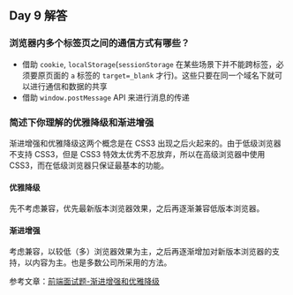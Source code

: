 ## Day 9 解答

### 浏览器内多个标签页之间的通信方式有哪些？

- 借助 `cookie`, `localStorage`(`sessionStorage` 在某些场景下并不能跨标签，必须要原页面的 `a` 标签的 `target=_blank` 才行)。这些只要在同一个域名下就可以进行通信和数据的共享
- 借助 `window.postMessage` API 来进行消息的传递

### 简述下你理解的优雅降级和渐进增强

渐进增强和优雅降级这两个概念是在 CSS3 出现之后火起来的。由于低级浏览器不支持 CSS3，但是 CSS3 特效太优秀不忍放弃，所以在高级浏览器中使用 CSS3，而在低级浏览器只保证最基本的功能。

#### 优雅降级

先不考虑兼容，优先最新版本浏览器效果，之后再逐渐兼容低版本浏览器。

#### 渐进增强

考虑兼容，以较低（多）浏览器效果为主，之后再逐渐增加对新版本浏览器的支持，以内容为主。也是多数公司所采用的方法。

参考文章：[前端面试题-渐进增强和优雅降级](https://segmentfault.com/a/1190000013818745)
